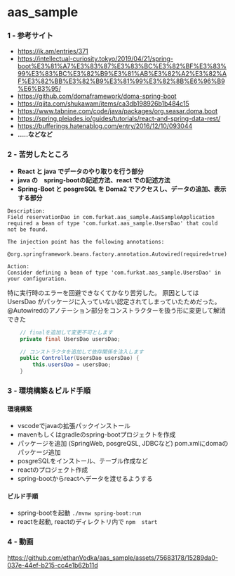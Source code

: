 # aas_sample

### 1 - 参考サイト
- https://ik.am/entries/371
- https://intellectual-curiosity.tokyo/2019/04/21/spring-boot%E3%81%A7%E3%83%87%E3%83%BC%E3%82%BF%E3%83%99%E3%83%BC%E3%82%B9%E3%81%AB%E3%82%A2%E3%82%AF%E3%82%BB%E3%82%B9%E3%81%99%E3%82%8B%E6%96%B9%E6%B3%95/
- https://github.com/domaframework/doma-spring-boot
- https://qiita.com/shukawam/items/ca3db198926b1b484c15
- https://www.tabnine.com/code/java/packages/org.seasar.doma.boot
- https://spring.pleiades.io/guides/tutorials/react-and-spring-data-rest/
- https://bufferings.hatenablog.com/entry/2016/12/10/093044
- __.....などなど__

### 2 - 苦労したところ
- __React と java でデータのやり取りを行う部分__
- __java の　spring-bootの記述方法、react での記述方法__
- __Spring-Boot と posgreSQL を Doma2 でアクセスし、データの追加、表示する部分__

```
Description:
Field reservationDao in com.furkat.aas_sample.AasSampleApplication required a bean of type 'com.furkat.aas_sample.UsersDao' that could not be found.

The injection point has the following annotations:
        - @org.springframework.beans.factory.annotation.Autowired(required=true)

Action:
Consider defining a bean of type 'com.furkat.aas_sample.UsersDao' in your configuration.
```
特に実行時のエラーを回避できなくてかなり苦労した。
原因としては UsersDao がパッケージに入っていない認定されてしまっていたためだった。
@Autowiredのアノテーション部分をコンストラクターを扱う形に変更して解消できた

``` java
    // finalを追加して変更不可とします
    private final UsersDao usersDao;

    // コンストラクタを追加して依存関係を注入します
    public Controller(UsersDao usersDao) {
        this.usersDao = usersDao;
    }
```

### 3 - 環境構築＆ビルド手順

#### __環境構築__
- vscodeでjavaの拡張パックインストール
- mavenもしくはgradleのspring-bootプロジェクトを作成
- パッケージを追加 (SpringWeb, posgreQSL, JDBCなど) pom.xmlにdomaのパッケージ追加
- posgreSQLをインストール、テーブル作成など
- reactのプロジェクト作成
- spring-bootからreactへデータを渡せるようする

#### ビルド手順
- spring-bootを起動 ``` ./mvnw spring-boot:run ```
- reactを起動, reactのディレクトリ内で ``` npm  start ```

### 4 - 動画

https://github.com/ethanVodka/aas_sample/assets/75683178/15289da0-037e-44ef-b215-cc4e1b62b11d


